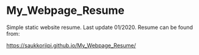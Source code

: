 # My_Webpage_Resume

Simple static website resume. Last update 01/2020. Resume can be found from:

https://saukkoriipi.github.io/My_Webpage_Resume/
